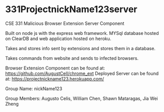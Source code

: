 # 331ProjectnickName123server
CSE 331 Malicious Browser Extension Server Component

Built on node js with the express web framework. MYSql database hosted on ClearDB and web application hosted on heroku.

Takes and stores info sent by extensions and stores them in a database.

Takes commands from website and sends to infected browsers.

Browser Extension Component can be found at: https://github.com/AugustCell/chrome_ext
Deployed Server can be found at: https://projectnickname123.herokuapp.com/

Group Name: nickName123

Group Members: Augusto Celis, William Chen, Shawn Mataragas, Jia Wei Zheng
